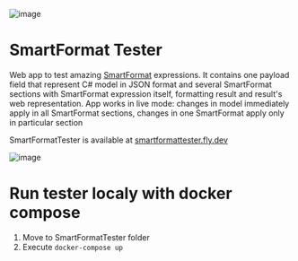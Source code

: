 ![image](https://user-images.githubusercontent.com/31734807/227035937-7cda49ad-38f5-46b3-b885-7f87fc928774.png)
# SmartFormat Tester
Web app to test amazing [SmartFormat](https://github.com/axuno/SmartFormat) expressions. It contains one payload field that represent C# model in JSON format and several SmartFormat sections with SmartFormat expression itself, formatting result and result's web representation. App works in live mode: changes in model immediately apply in all SmartFormat sections, changes in one SmartFormat apply only in particular section  

SmartFormatTester is available at [smartformattester.fly.dev](https://smartformattester.fly.dev)

![image](https://user-images.githubusercontent.com/31734807/227117655-01cc80c3-424c-46d4-8d03-4c49711f9d9c.png)

# Run tester localy with docker compose
1. Move to SmartFormatTester folder
2. Execute `docker-compose up`
